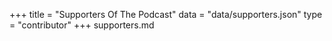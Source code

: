 +++
title = "Supporters Of The Podcast"
data = "data/supporters.json"
type = "contributor"
+++
supporters.md